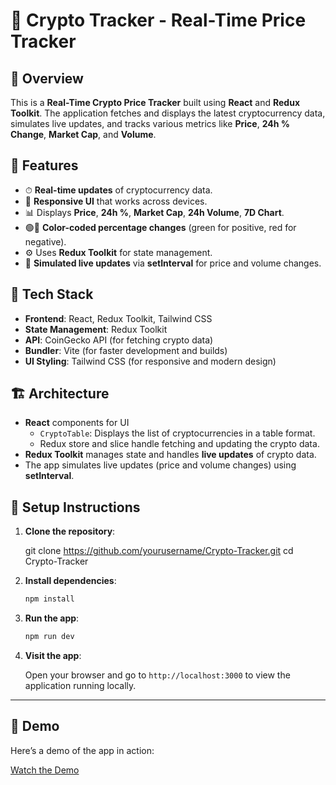 # 🚀 **Crypto Tracker - Real-Time Price Tracker**

## 📝 **Overview**

This is a **Real-Time Crypto Price Tracker** built using **React** and **Redux Toolkit**. The application fetches and displays the latest cryptocurrency data, simulates live updates, and tracks various metrics like **Price**, **24h % Change**, **Market Cap**, and **Volume**.

## 🌟 **Features**

- ⏱ **Real-time updates** of cryptocurrency data.
- 📱 **Responsive UI** that works across devices.
- 📊 Displays **Price**, **24h %**, **Market Cap**, **24h Volume**, **7D Chart**.
- 🟢🔴 **Color-coded percentage changes** (green for positive, red for negative).
- ⚙️ Uses **Redux Toolkit** for state management.
- 🔄 **Simulated live updates** via **setInterval** for price and volume changes.

## 🧰 **Tech Stack**

- **Frontend**: React, Redux Toolkit, Tailwind CSS
- **State Management**: Redux Toolkit
- **API**: CoinGecko API (for fetching crypto data)
- **Bundler**: Vite (for faster development and builds)
- **UI Styling**: Tailwind CSS (for responsive and modern design)

## 🏗️ **Architecture**

- **React** components for UI
  - `CryptoTable`: Displays the list of cryptocurrencies in a table format.
  - Redux store and slice handle fetching and updating the crypto data.
- **Redux Toolkit** manages state and handles **live updates** of crypto data.
- The app simulates live updates (price and volume changes) using **setInterval**.

## 🔧 **Setup Instructions**

1. **Clone the repository**:

   
   git clone https://github.com/yourusername/Crypto-Tracker.git
   cd Crypto-Tracker
2. **Install dependencies**:

   ```bash
   npm install
3. **Run the app**:

   ```bash
   npm run dev
4. **Visit the app**:  

   Open your browser and go to `http://localhost:3000` to view the application running locally.

---

## 🎥 **Demo**

Here’s a demo of the app in action:

[Watch the Demo](https://drive.google.com/file/d/1slO96v3Kuhe_7SasqfbiJ_lOKWa9-IcM/view?usp=sharing)
